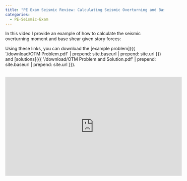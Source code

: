```yaml
---
title: "PE Exam Seismic Review: Calculating Seismic Overturning and Base Shear"
categories:
  - PE-Seismic-Exam
---
```



In this video I provide an example of how to calculate the seismic overturning moment and base shear given story forces:

Using these links, you can download the [example problem]({{ '/download/OTM Problem.pdf' | prepend: site.baseurl | prepend: site.url }}) and [solutions]({{ '/download/OTM Problem and Solution.pdf' | prepend: site.baseurl | prepend: site.url }}).



<br>
<iframe width="560" height="315" src="https://www.youtube.com/embed/CCFlcwvVgjE" frameborder="0" allow="accelerometer; autoplay; encrypted-media; gyroscope; picture-in-picture" allowfullscreen></iframe>


